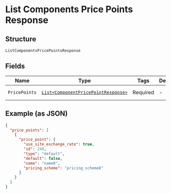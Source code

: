 
# List Components Price Points Response

## Structure

`ListComponentsPricePointsResponse`

## Fields

| Name | Type | Tags | Description | Getter | Setter |
|  --- | --- | --- | --- | --- | --- |
| `PricePoints` | [`List<ComponentPricePointResponse>`](../../doc/models/component-price-point-response.md) | Required | - | List<ComponentPricePointResponse> getPricePoints() | setPricePoints(List<ComponentPricePointResponse> pricePoints) |

## Example (as JSON)

```json
{
  "price_points": [
    {
      "price_point": {
        "use_site_exchange_rate": true,
        "id": 248,
        "type": "default",
        "default": false,
        "name": "name0",
        "pricing_scheme": "pricing_scheme8"
      }
    }
  ]
}
```


